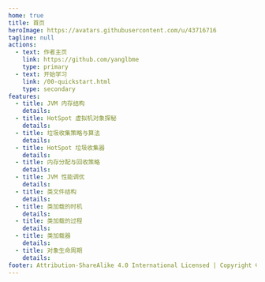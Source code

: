 ```yaml
---
home: true
title: 首页
heroImage: https://avatars.githubusercontent.com/u/43716716
tagline: null
actions:
  - text: 作者主页
    link: https://github.com/yanglbme
    type: primary
  - text: 开始学习
    link: /00-quickstart.html
    type: secondary
features:
  - title: JVM 内存结构
    details:
  - title: HotSpot 虚拟机对象探秘
    details:
  - title: 垃圾收集策略与算法
    details:
  - title: HotSpot 垃圾收集器
    details:
  - title: 内存分配与回收策略
    details:
  - title: JVM 性能调优
    details:
  - title: 类文件结构
    details:
  - title: 类加载的时机
    details:
  - title: 类加载的过程
    details:
  - title: 类加载器
    details:
  - title: 对象生命周期
    details:
footer: Attribution-ShareAlike 4.0 International Licensed | Copyright © 2018-present Doocs
---
```

